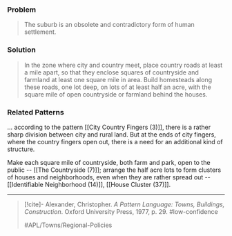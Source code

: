 ### Problem
>The suburb is an obsolete and contradictory form of human settlement.

### Solution
>In the zone where city and country meet, place country roads at least a mile apart, so that they enclose squares of countryside and farmland at least one square mile in area. Build homesteads along these roads, one lot deep, on lots of at least half an acre, with the square mile of open countryside or farmland behind the houses.

### Related Patterns
... according to the pattern [[City Country Fingers (3)]], there is a rather sharp division between city and rural land. But at the ends of city fingers, where the country fingers open out, there is a need for an additional kind of structure.

Make each square mile of countryside, both farm and park, open to the public -- [[The Countryside (7)]]; arrange the half acre lots to form clusters of houses and neighborhoods, even when they are rather spread out -- [[Identifiable Neighborhood (14)]], [[House Cluster (37)]].

---

> [!cite]- Alexander, Christopher. _A Pattern Language: Towns, Buildings, Construction_. Oxford University Press, 1977, p. 29.
> #low-confidence 
> 
> #APL/Towns/Regional-Policies